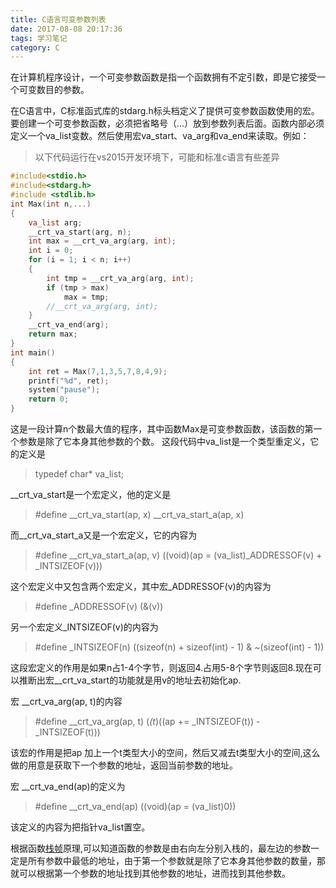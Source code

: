 ```yaml
---
title: C语言可变参数列表
date: 2017-08-08 20:17:36
tags: 学习笔记
category: C 
---
```

在计算机程序设计，一个可变参数函数是指一个函数拥有不定引数，即是它接受一个可变数目的参数。
<!--more-->
在C语言中，C标准函式库的stdarg.h标头档定义了提供可变参数函数使用的宏。要创建一个可变参数函数，必须把省略号（...）放到参数列表后面。函数内部必须定义一个va_list变数。然后使用宏va_start、va_arg和va_end来读取。例如：
>以下代码运行在vs2015开发环境下，可能和标准c语言有些差异

```c 
#include<stdio.h>
#include<stdarg.h>
#include <stdlib.h>
int Max(int n,...)
{
	va_list arg;
	__crt_va_start(arg, n);
	int max = __crt_va_arg(arg, int);
	int i = 0;
	for (i = 1; i < n; i++)
	{
		int tmp = __crt_va_arg(arg, int);
		if (tmp > max)
			max = tmp;
		//__crt_va_arg(arg, int);
	}
	__crt_va_end(arg);
	return max;
}
int main()
{
	int ret = Max(7,1,3,5,7,8,4,9);
	printf("%d", ret);
	system("pause");
	return 0;
}
```
这是一段计算n个数最大值的程序，其中函数Max是可变参数函数，该函数的第一个参数是除了它本身其他参数的个数。
这段代码中va_list是一个类型重定义，它的定义是
>typedef char* va_list;

__crt_va_start是一个宏定义，他的定义是
>  #define __crt_va_start(ap, x) __crt_va_start_a(ap, x)

而__crt_va_start_a又是一个宏定义，它的内容为
>  #define __crt_va_start_a(ap, v) ((void)(ap = (va_list)_ADDRESSOF(v) + _INTSIZEOF(v)))

这个宏定义中又包含两个宏定义，其中宏_ADDRESSOF(v)的内容为
>  #define _ADDRESSOF(v) (&(v))

另一个宏定义_INTSIZEOF(v)的内容为
>   #define _INTSIZEOF(n)          ((sizeof(n) + sizeof(int) - 1) & ~(sizeof(int) - 1))

这段宏定义的作用是如果n占1-4个字节，则返回4.占用5-8个字节则返回8.现在可以推断出宏__crt_va_start的功能就是用v的地址去初始化ap.

宏 __crt_va_arg(ap, t)的内容
  >  #define __crt_va_arg(ap, t)     (*(t*)((ap += _INTSIZEOF(t)) - _INTSIZEOF(t)))
  
  该宏的作用是把ap 加上一个t类型大小的空间，然后又减去t类型大小的空间,这么做的用意是获取下一个参数的地址，返回当前参数的地址。

宏 __crt_va_end(ap)的定义为
>  #define __crt_va_end(ap)        ((void)(ap = (va_list)0))

该定义的内容为把指针va_list置空。

根据函数[栈帧](https://www.suntangji.me/2017/08/05/运行时堆栈/)原理,可以知道函数的参数是由右向左分别入栈的，最左边的参数一定是所有参数中最低的地址，由于第一个参数就是除了它本身其他参数的数量，那就可以根据第一个参数的地址找到其他参数的地址，进而找到其他参数。
